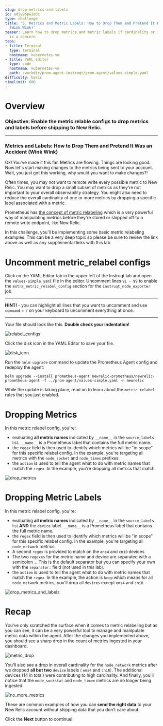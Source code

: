 ```yaml
---
slug: drop-metrics-and-labels
id: udjy9opw2odc
type: challenge
title: '5. Metrics and Metric Labels: How to Drop Them and Pretend It Was an Accident
  (Wink Wink)'
teaser: Learn how to drop metrics and metric labels if cardinality or ingest volume
  is a concern
tabs:
- title: Terminal
  type: terminal
  hostname: kubernetes-vm
- title: YAML Editor
  type: code
  hostname: kubernetes-vm
  path: /workdir/prom-agent-instruqt/prom-agent/values-simple.yaml
difficulty: basic
timelimit: 600
---
```

Overview
===

### **Objective:** Enable the metric relable configs to drop metrics and labels before shipping to New Relic.

---

### Metrics and Labels: How to Drop Them and Pretend It Was an Accident (Wink Wink)

Ok!  You've made it this far.  Metrics are flowing.  Things are looking good.  Now let's start making changes to the metrics being sent to your account.  Wait, you just got this working, why would you want to make changes?!

Often times, you may not want to remote write every possible metric to New Relic.  You may want to drop a small subset of metrics as they're not important to your overall observability strategy.  You might also need to reduce the overall cardinality of one or more metrics by dropping a specific label associated with a metric.

Prometheus has [the concept of metric relabeling](https://grafana.com/blog/2022/03/21/how-relabeling-in-prometheus-works/) which is a very powerful way of manipulating metrics before they're stored or shipped off to a remote write endpoint, like New Relic.

In this challenge, you'll be implementing some basic metric relabeling examples.  This can be a very deep topic so please be sure to review the link above as well as any supplemental links with this lab.


Uncomment metric_relabel configs
===

Click on the YAML Editor tab in the upper left of the Instruqt lab and open the `values-simple.yaml` file in the editor. Uncomment lines `91 - 99` to enable the `extra_metric_relabel_config` section for the `instruqt_node_exporter` job.

---

**HINT!** - you can highlight all lines that you want to uncomment and use `command` + `/` on your keyboard to uncomment everything at once.

---

Your file should look like this.  **Double check your indentation!**

![relabel_configs](https://p191.p3.n0.cdn.getcloudapp.com/items/E0uXbP2p/d2f68eae-a67b-426c-983f-37ea74303013.jpg?v=8ea7b103c87aa2598b87faf2efff51ce)

Click the disk icon in the YAML Editor to save your file.

![disk_icon](https://p191.p3.n0.cdn.getcloudapp.com/items/E0uXb7zl/6af5ee1a-c88c-40b1-a2c5-8a3733b8ff16.jpg?v=a1f61af0d81ec1aa5832feda660b453f)

Run the `helm upgrade` command to update the Prometheus Agent config and redeploy the agent:

```
helm upgrade --install prometheus-agent newrelic-prometheus/newrelic-prometheus-agent -f ../prom-agent/values-simple.yaml -n newrelic
```

While the update is taking place, read on to learn about the `metric_relabel` rules that you just enabled.

Dropping Metrics
===

In this metric relabel config, you're:

- evaluating **all metric names** indicated by `__name__` in the `source_labels` list.  `__name__` is a Prometheus label that contains the full metric name.
- the `regex` field is then used to identify which metrics will be "in scope" for this specific relabel config.  In the example, you're targeting all metrics with the `node_socket` and `node_timex` prefixes.
- the `action` is used to tell the agent what to do with metric names that match the `regex`.  In the example, you're dropping all metrics that match.

![drop_metrics](https://p191.p3.n0.cdn.getcloudapp.com/items/9ZuKRJRw/aac92e43-a866-4f6c-bb5f-8e054ab69ad0.jpg?v=7595c591c0eb0200e376a6802ab8d89b)


Dropping Metric Labels
===

In this metric relabel config, you're:

- evaluating **all metric names** indicated by `__name__` in the `source_labels` list **AND** the `device` label.  `__name__` is a Prometheus label that contains the full metric name.
- the `regex` field is then used to identify which metrics will be "in scope" for this specific relabel config.  In the example, you're targeting all `node_network` metrics.
- A second `regex` is provided to match on the `ens4` and `cni0` devices.
- The two `regexes` for the metric name and device are separated with a semicolon `;`.  This is the default separator but you can specify your own with the `separator:` field (not used in this lab).
- the `action` is used to tell the agent what to do with metric names that match the `regex`.  In the example, the action is `keep` which means for all `node_network` metrics, you'll drop all `devices` except `ens4` and `cni0`.

![drop_metrics_and_labels](https://p191.p3.n0.cdn.getcloudapp.com/items/rRugWAjK/d8a0e30f-07a0-4ce0-b387-5a21161b8463.jpg?v=bf1f6bd09612419edfd889a030119d2c)

Recap
===

You've only scratched the surface when it comes to metric relabeling but as you can see, it can be a very powerful tool to manage and manipulate metric data within the agent.  After the changes you implemented above, you should see a sharp drop in the count of metrics ingested in your dashboard.

![metric_drop](https://p191.p3.n0.cdn.getcloudapp.com/items/Apuvjyyv/264136df-a29b-4592-839f-cf0dc141aa85.jpg?v=f45f0854fc7fb380d7e86a5a71633201)

You'll also see a drop in overall cardinality for the `node_network` metrics after we dropped **all but two** `device` labels ( `ens4` and `cni0`).  The additional devices (14 in total) were contributing to high cardinality.  And finally, you'll notice that the `node_sockstat` and `node_timex` metrics are no longer being ingested.

![no_more_metrics](https://p191.p3.n0.cdn.getcloudapp.com/items/YEue1vvE/c76740b2-c752-4fc9-ae47-1129090f54a7.jpg?v=b112c12e4940de86d7c97fcabbdf1a95)

These are common examples of how you can **send the right data** to your New Relic account without shipping data that you don't care about.

Click the **Next** button to continue!